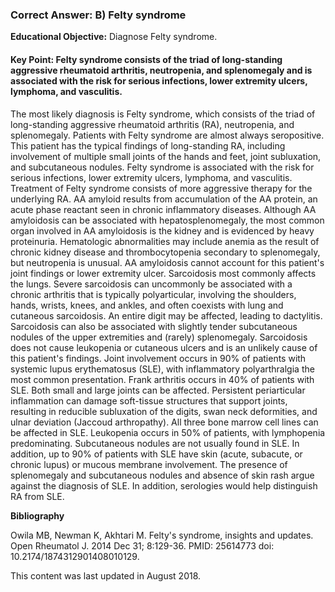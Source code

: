 
### Correct Answer: B) Felty syndrome 

**Educational Objective:** Diagnose Felty syndrome.

#### **Key Point:** Felty syndrome consists of the triad of long-standing aggressive rheumatoid arthritis, neutropenia, and splenomegaly and is associated with the risk for serious infections, lower extremity ulcers, lymphoma, and vasculitis.

The most likely diagnosis is Felty syndrome, which consists of the triad of long-standing aggressive rheumatoid arthritis (RA), neutropenia, and splenomegaly. Patients with Felty syndrome are almost always seropositive. This patient has the typical findings of long-standing RA, including involvement of multiple small joints of the hands and feet, joint subluxation, and subcutaneous nodules. Felty syndrome is associated with the risk for serious infections, lower extremity ulcers, lymphoma, and vasculitis. Treatment of Felty syndrome consists of more aggressive therapy for the underlying RA.
AA amyloid results from accumulation of the AA protein, an acute phase reactant seen in chronic inflammatory diseases. Although AA amyloidosis can be associated with hepatosplenomegaly, the most common organ involved in AA amyloidosis is the kidney and is evidenced by heavy proteinuria. Hematologic abnormalities may include anemia as the result of chronic kidney disease and thrombocytopenia secondary to splenomegaly, but neutropenia is unusual. AA amyloidosis cannot account for this patient's joint findings or lower extremity ulcer.
Sarcoidosis most commonly affects the lungs. Severe sarcoidosis can uncommonly be associated with a chronic arthritis that is typically polyarticular, involving the shoulders, hands, wrists, knees, and ankles, and often coexists with lung and cutaneous sarcoidosis. An entire digit may be affected, leading to dactylitis. Sarcoidosis can also be associated with slightly tender subcutaneous nodules of the upper extremities and (rarely) splenomegaly. Sarcoidosis does not cause leukopenia or cutaneous ulcers and is an unlikely cause of this patient's findings.
Joint involvement occurs in 90% of patients with systemic lupus erythematosus (SLE), with inflammatory polyarthralgia the most common presentation. Frank arthritis occurs in 40% of patients with SLE. Both small and large joints can be affected. Persistent periarticular inflammation can damage soft-tissue structures that support joints, resulting in reducible subluxation of the digits, swan neck deformities, and ulnar deviation (Jaccoud arthropathy). All three bone marrow cell lines can be affected in SLE. Leukopenia occurs in 50% of patients, with lymphopenia predominating. Subcutaneous nodules are not usually found in SLE. In addition, up to 90% of patients with SLE have skin (acute, subacute, or chronic lupus) or mucous membrane involvement. The presence of splenomegaly and subcutaneous nodules and absence of skin rash argue against the diagnosis of SLE. In addition, serologies would help distinguish RA from SLE.

**Bibliography**

Owila MB, Newman K, Akhtari M. Felty's syndrome, insights and updates. Open Rheumatol J. 2014 Dec 31; 8:129-36. PMID: 25614773 doi: 10.2174/1874312901408010129.

This content was last updated in August 2018.